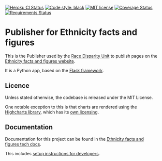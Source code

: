 [![Heroku CI Status](https://ci-badges.herokuapp.com/pipelines/84693d88-8bc1-4940-8f68-4111828a2278/master.svg)](https://dashboard.heroku.com/pipelines/84693d88-8bc1-4940-8f68-4111828a2278/tests)
[![Code style: black](https://img.shields.io/badge/code%20style-black-000000.svg)](https://github.com/ambv/black)
[![MIT license](http://img.shields.io/badge/license-MIT-brightgreen.svg)](http://opensource.org/licenses/MIT)
[![Coverage Status](https://coveralls.io/repos/github/racedisparityaudit/ethnicity-facts-and-figures-publisher/badge.svg?branch=master)](https://coveralls.io/github/racedisparityaudit/ethnicity-facts-and-figures-publisher?branch=master)
[![Requirements Status](https://requires.io/github/racedisparityaudit/ethnicity-facts-and-figures-publisher/requirements.svg?branch=master)](https://requires.io/github/racedisparityaudit/ethnicity-facts-and-figures-publisher/requirements/?branch=master)

# Publisher for Ethnicity facts and figures

This is the Publisher used by the
[Race Disparity Unit](https://www.gov.uk/government/organisations/race-disparity-unit) to publish pages on
the [Ethnicity facts and figures website](https://www.ethnicity-facts-figures.service.gov.uk/).

It is a Python app, based on the [Flask framework](http://flask.pocoo.org/).

## Licence

Unless stated otherwise, the codebase is released under the MIT License.

One notable exception to this is that charts are rendered using the
[Highcharts library](https://www.highcharts.com/), which has its
[own licensing](https://github.com/highcharts/highcharts/blob/master/license.txt).

## Documentation

Documentation for this project can be found in the [Ethnicity facts and figures tech docs](https://eff-tech-docs.herokuapp.com).

This includes [setup instructions for developers](https://eff-tech-docs.herokuapp.com/publisher.html#publisher-readme).
